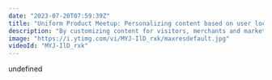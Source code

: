 ```yaml
---
date: "2023-07-20T07:59:39Z"
title: "Uniform Product Meetup: Personalizing content based on user location"
description: "By customizing content for visitors, merchants and marketers can improve conversion rates and improve UX by presenting more relevant offers. Join Principal Developer Advocate Tim Benniks and Principal Sales Engineer Tony Mamedbekovfor a conversation about how you can use geo-IP localization to select the right content from a CMS and then present it to a user. You’ll also see them implement the solution using Uniform and Contentful."
image: "https://i.ytimg.com/vi/MYJ-IlD_rxk/maxresdefault.jpg"
videoId: "MYJ-IlD_rxk"
---
```


undefined